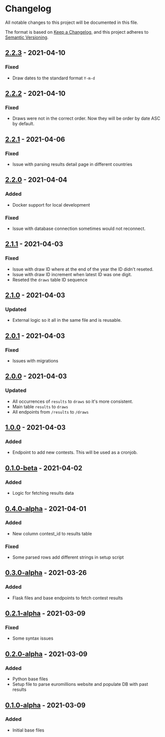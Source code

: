 # Changelog
All notable changes to this project will be documented in this file.

The format is based on [Keep a Changelog](https://keepachangelog.com/en/1.0.0/),
and this project adheres to [Semantic Versioning](https://semver.org/spec/v2.0.0.html).

## [2.2.3] - 2021-04-10
### Fixed
- Draw dates to the standard format `Y-m-d`

## [2.2.2] - 2021-04-10
### Fixed
- Draws were not in the correct order. Now they will be order by date ASC by default.

## [2.2.1] - 2021-04-06
### Fixed
- Issue with parsing results detail page in different countries

## [2.2.0] - 2021-04-04
### Added
- Docker support for local development

### Fixed
- Issue with database connection sometimes would not reconnect.

## [2.1.1] - 2021-04-03
### Fixed
- Issue with draw ID where at the end of the year the ID didn't reseted.
- Issue with draw ID increment when latest ID was one digit.
- Reseted the `draws` table ID sequence

## [2.1.0] - 2021-04-03
### Updated
- External logic so it all in the same file and is reusable.

## [2.0.1] - 2021-04-03
### Fixed
- Issues with migrations

## [2.0.0] - 2021-04-03
### Updated
- All occurrences of `results` to `draws` so it's more consistent.
- Main table `results` to `draws`
- All endpoints from `/results` to `/draws`

## [1.0.0] - 2021-04-03
### Added
- Endpoint to add new contests. This will be used as a cronjob.

## [0.1.0-beta] - 2021-04-02
### Added
- Logic for fetching results data

## [0.4.0-alpha] - 2021-04-01
### Added
- New column contest_id to results table

### Fixed
- Some parsed rows add different strings in setup script

## [0.3.0-alpha] - 2021-03-26
### Added
- Flask files and base endpoints to fetch contest results

## [0.2.1-alpha] - 2021-03-09
### Fixed
- Some syntax issues

## [0.2.0-alpha] - 2021-03-09
### Added
- Python base files
- Setup file to parse euromillions website and populate DB with past results

## [0.1.0-alpha] - 2021-03-09
### Added
- Initial base files

[2.2.3]: https://github.com/WeNeedThePoh/euromillions-api/compare/2.2.2...2.2.3
[2.2.2]: https://github.com/WeNeedThePoh/euromillions-api/compare/2.2.1...2.2.2
[2.2.1]: https://github.com/WeNeedThePoh/euromillions-api/compare/2.2.0...2.2.1
[2.2.0]: https://github.com/WeNeedThePoh/euromillions-api/compare/2.1.1...2.2.0
[2.1.1]: https://github.com/WeNeedThePoh/euromillions-api/compare/2.1.0...2.1.1
[2.1.0]: https://github.com/WeNeedThePoh/euromillions-api/compare/2.0.1...2.1.0
[2.0.1]: https://github.com/WeNeedThePoh/euromillions-api/compare/2.0.0...2.0.1
[2.0.0]: https://github.com/WeNeedThePoh/euromillions-api/compare/1.0.0...2.0.0
[1.0.0]: https://github.com/WeNeedThePoh/euromillions-api/compare/0.1.0-beta...1.0.0
[0.1.0-beta]: https://github.com/WeNeedThePoh/euromillions-api/compare/0.4.0-alpha...0.1.0-beta
[0.4.0-alpha]: https://github.com/WeNeedThePoh/euromillions-api/compare/0.3.0-alpha...0.4.0-alpha
[0.3.0-alpha]: https://github.com/WeNeedThePoh/euromillions-api/compare/0.2.1-alpha...0.3.0-alpha
[0.2.1-alpha]: https://github.com/WeNeedThePoh/euromillions-api/releases/tag/0.2.1-alpha
[0.2.0-alpha]: https://github.com/WeNeedThePoh/euromillions-api/commit/db92de7b13f7d28e9023bc52a200c3eadeede1b8
[0.1.0-alpha]: https://github.com/WeNeedThePoh/euromillions-api/commit/a91e5826f0ac1fb9d498d6be15eb5794899c73af
